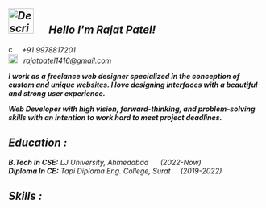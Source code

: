 ## ***<img src="https://github.com/Yarrrr-rajat/Yarrrr-rajat/assets/175085707/c0113118-413b-4d09-a0ca-65d11fd852ac" alt="Description" width="50" height="50" /> &nbsp;&nbsp;&nbsp;&nbsp; Hello I'm Rajat Patel!***  

<img src="https://github.com/Yarrrr-rajat/Yarrrr-rajat/assets/175085707/ac43d3fc-73ed-4955-949d-cda075d8e671" alt="call" width="15" height="15" /> *&nbsp;&nbsp;+91 9978817201* <br>
<img src="https://github.com/Yarrrr-rajat/Yarrrr-rajat/assets/175085707/81eb7b0c-b60b-4ffe-8a7e-749a74e21f9e" alt="mail" width="18" height="18" /> *&nbsp;&nbsp;[rajatpatel1416@gmail.com](mailto:rajatpatel1416@gmail.com)*<br>

***I work as a freelance web designer specialized in the conception of custom and unique websites. I love designing interfaces with a beautiful and strong user experience.***  

***Web Developer with high vision, forward-thinking, and problem-solving skills with an intention to work hard to meet project deadlines.***

## ***Education :***

***B.Tech In CSE:*** *LJ University, Ahmedabad* &nbsp;&nbsp;&nbsp;&nbsp; *(2022-Now)*<br>
***Diploma In CE:*** *Tapi Diploma Eng. College, Surat* &nbsp;&nbsp;&nbsp;&nbsp;*(2019-2022)*

## ***Skills :***
